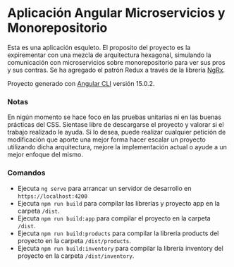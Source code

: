 # Aplicación Angular Microservicios y Monorepositorio

Esta es una aplicación esquleto. El proposito del proyecto es la expirementar con una mezcla de arquitectura hexagonal, simulando la comunicación con microservicios sobre monorepositorio para ver sus pros y sus contras. Se ha agregado el patrón Redux a través de la librería [NgRx](https://ngrx.io/docs).

Proyecto generado con [Angular CLI](https://github.com/angular/angular-cli) versión 15.0.2.

### Notas

En nigún momento se hace foco en las pruebas unitarias ni en las buenas prácticas del CSS. Sientase libre de descargarse el proyecto y valorar si el trabajo realizado le ayuda. Si lo desea, puede realizar cualquier petición de modificación que aporte una mejor forma hacer escalar un proyecto utilizando dicha arquitectura, mejore la implementación actual o ayude a un mejor enfoque del mismo.

### Comandos

- Ejecuta `ng serve` para arrancar un servidor de desarrollo en `https://localhost:4200`
- Ejecuta `npm run build` para compilar las librerías y proyecto app en la carpeta `/dist`.
- Ejecuta `npm run build:app` para compilar el proyecto en la carpeta `/dist`.
- Ejecuta `npm run build:products` para compilar la librería products del proyecto en la carpeta `/dist/products`.
- Ejecuta `npm run build:inventory` para compilar la librería inventory del proyecto en la carpeta `/dist/inventory`.
